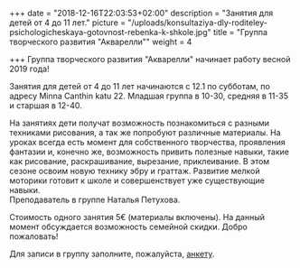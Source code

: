 +++
date = "2018-12-16T22:03:53+02:00"
description = "Занятия для детей от 4 до 11 лет."
picture = "/uploads/konsultaziya-dly-roditeley-psichologicheskaya-gotovnost-rebenka-k-shkole.jpg"
title = "Группа творческого развития \"Акварелли\""
weight = 4

+++
Группа творческого развития "Акварелли" начинает работу весной 2019 года!

Занятия для детей от 4 до 11 лет начинаются с 12.1 по субботам, по адресу Minna Canthin katu 22. Младшая группа в 10-30, средняя в 11-35 и старшая в 12-40.

На занятиях дети получат возможность познакомиться с разными техниками рисования, а так же попробуют различные материалы. На уроках всегда есть момент для собственного творчества, проявления фантазии и, конечно же, возможность привить полезные навыки, такие как рисование, раскрашивание, вырезание, приклеивание. В этом сезоне освоим новую технику эбру и граттаж. Развитие мелкой моторики готовит к школе и совершенствует уже существующие навыки.  
Преподаватель в группе Наталья Петухова.

Стоимость одного занятия 5€ (материалы включены). На данный момент обсуждается возможность семейной скидки. Добро пожаловать!

Для записи в группу заполните, пожалуйста, [aнкету](https://goo.gl/forms/wNCAjCsOWaL33YSf2).